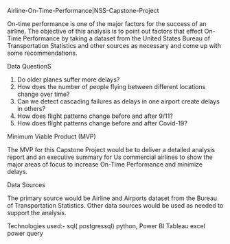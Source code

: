 Airline-On-Time-Performance|NSS-Capstone-Project

On-time performance is one of the major factors for the success of an airline. The objective of this analysis is to point out factors that effect On-Time Performance by taking a dataset from the United States Bureau of Transportation Statistics and other sources as necessary and come up with some recommendations.

Data QuestionS

1. Do older planes suffer more delays?
2. How does the number of people flying between different locations change over time?
3. Can we detect cascading failures as delays in one airport create delays in others?
4. How does flight patterns change before and after 9/11?
5. How does flight patterns change before and after Covid-19?


Minimum Viable Product (MVP)

   The MVP for this Capstone Project would be to deliver a detailed analysis report and an executive summary for Us commercial airlines to show the major areas of focus to increase On-Time Performance and minimize delays.

Data Sources

The primary source would be Airline and Airports dataset from the Bureau of Transportation Statistics. Other data sources would be used as needed to support the analysis.

Technologies used:-
  sql( postgressql)
  python, 
  Power BI
  Tableau
  excel power query
  





